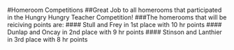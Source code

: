 <br/>
#Homeroom Competitions
##Great Job to all homerooms that participated in the Hungry Hungry Teacher Competition!
###The homerooms that will be reiciving points are:
#### Stull and Frey in 1st place with 10 hr points
#### Dunlap and Oncay in 2nd place with 9 hr points
#### Stinson and Lanthier in 3rd place with 8 hr points




<!--###At the Soccer Field (Gym if raining)
####Rules:
>####3 participants per homeroom
>####Handkerchiefs will be tied around the participants' legs
>####The handkerchief must be on until you finish the race
>####The race will be 10 meters long
>####You will have to go to the cone on the other side and then come back
###Homeroom reps, don't forget to choose representatives for the competition.-->

<!--# Look At the Books Drive

### When: 5/20-6/3
### What: Collecting gently used books to help raise money for Nepal earthquake relief
### _The books will be sold to the Recycle Bookstore, and all profits will be donated_
### Where: Collection boxes are located in both locker rooms and in front of the MP room-->


